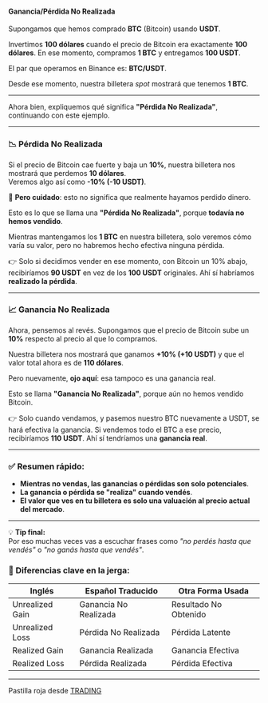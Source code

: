 #### Ganancia/Pérdida No Realizada

Supongamos que hemos comprado **BTC** (Bitcoin) usando **USDT**.

Invertimos **100 dólares** cuando el precio de Bitcoin era exactamente **100 dólares**. En ese momento, compramos **1 BTC** y entregamos **100 USDT**.

El par que operamos en Binance es: **BTC/USDT**.

Desde ese momento, nuestra billetera _spot_ mostrará que tenemos **1 BTC**.

* * *

Ahora bien, expliquemos qué significa **"Pérdida No Realizada"**, continuando con este ejemplo.

* * *

### 📉 Pérdida No Realizada

Si el precio de Bitcoin cae fuerte y baja un **10%**, nuestra billetera nos mostrará que perdemos **10 dólares**.  
Veremos algo así como **\-10% (-10 USDT)**.

🔔 **Pero cuidado**: esto no significa que realmente hayamos perdido dinero.

Esto es lo que se llama una **"Pérdida No Realizada"**, porque **todavía no hemos vendido**.

Mientras mantengamos los **1 BTC** en nuestra billetera, solo veremos cómo varía su valor, pero no habremos hecho efectiva ninguna pérdida.

👉 Solo si decidimos vender en ese momento, con Bitcoin un 10% abajo, recibiríamos **90 USDT** en vez de los **100 USDT** originales. Ahí sí habríamos **realizado la pérdida**.

* * *

### 📈 Ganancia No Realizada

Ahora, pensemos al revés. Supongamos que el precio de Bitcoin sube un **10%** respecto al precio al que lo compramos.

Nuestra billetera nos mostrará que ganamos **+10% (+10 USDT)** y que el valor total ahora es de **110 dólares**.

Pero nuevamente, **ojo aquí**: esa tampoco es una ganancia real.

Esto se llama **"Ganancia No Realizada"**, porque aún no hemos vendido Bitcoin.

👉 Solo cuando vendamos, y pasemos nuestro BTC nuevamente a USDT, se hará efectiva la ganancia. Si vendemos todo el BTC a ese precio, recibiríamos **110 USDT**. Ahí sí tendríamos una **ganancia real**.

* * *

### ✅ Resumen rápido:

*   **Mientras no vendas, las ganancias o pérdidas son solo potenciales**.
*   **La ganancia o pérdida se "realiza" cuando vendés**.
*   **El valor que ves en tu billetera es solo una valuación al precio actual del mercado**.

* * *

💡 **Tip final:**  
Por eso muchas veces vas a escuchar frases como _"no perdés hasta que vendés"_ o _"no ganás hasta que vendés"_.

### 🧠 Diferencias clave en la jerga:

<table>
<thead>
<tr>
<th>Ingl&eacute;s</th>
<th>Espa&ntilde;ol Traducido</th>
<th>Otra Forma Usada</th>
</tr>
</thead>
<tbody>
<tr>
<td>Unrealized Gain</td>
<td>Ganancia No Realizada</td>
<td>Resultado No Obtenido</td>
</tr>
<tr>
<td>Unrealized Loss</td>
<td>P&eacute;rdida No Realizada</td>
<td>P&eacute;rdida Latente</td>
</tr>
<tr>
<td>Realized Gain</td>
<td>Ganancia Realizada</td>
<td>Ganancia Efectiva</td>
</tr>
<tr>
<td>Realized Loss</td>
<td>P&eacute;rdida Realizada</td>
<td>P&eacute;rdida Efectiva</td>
</tr>
</tbody>
</table>

***

<section class='cta show'>
<div class='cta-main'>
<p>Pastilla roja desde <a href='#/c/trading'>TRADING</a></p>
</div>
</section>